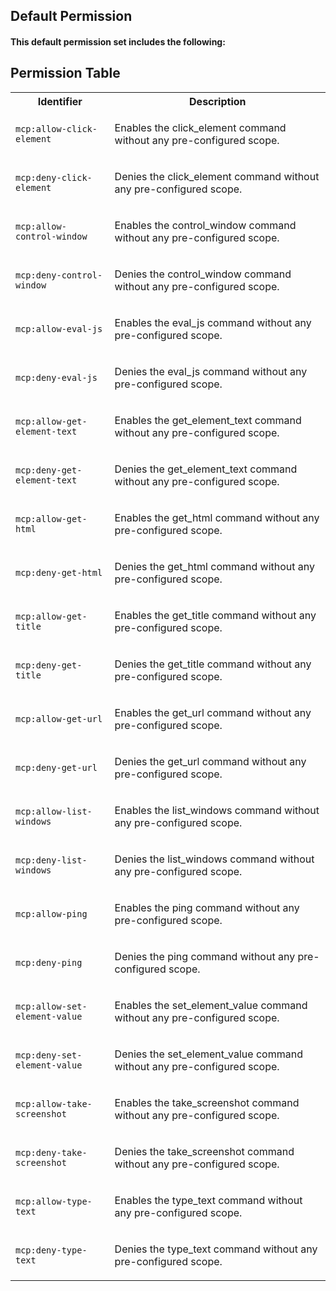 ## Default Permission



#### This default permission set includes the following:


## Permission Table

<table>
<tr>
<th>Identifier</th>
<th>Description</th>
</tr>


<tr>
<td>

`mcp:allow-click-element`

</td>
<td>

Enables the click_element command without any pre-configured scope.

</td>
</tr>

<tr>
<td>

`mcp:deny-click-element`

</td>
<td>

Denies the click_element command without any pre-configured scope.

</td>
</tr>

<tr>
<td>

`mcp:allow-control-window`

</td>
<td>

Enables the control_window command without any pre-configured scope.

</td>
</tr>

<tr>
<td>

`mcp:deny-control-window`

</td>
<td>

Denies the control_window command without any pre-configured scope.

</td>
</tr>

<tr>
<td>

`mcp:allow-eval-js`

</td>
<td>

Enables the eval_js command without any pre-configured scope.

</td>
</tr>

<tr>
<td>

`mcp:deny-eval-js`

</td>
<td>

Denies the eval_js command without any pre-configured scope.

</td>
</tr>

<tr>
<td>

`mcp:allow-get-element-text`

</td>
<td>

Enables the get_element_text command without any pre-configured scope.

</td>
</tr>

<tr>
<td>

`mcp:deny-get-element-text`

</td>
<td>

Denies the get_element_text command without any pre-configured scope.

</td>
</tr>

<tr>
<td>

`mcp:allow-get-html`

</td>
<td>

Enables the get_html command without any pre-configured scope.

</td>
</tr>

<tr>
<td>

`mcp:deny-get-html`

</td>
<td>

Denies the get_html command without any pre-configured scope.

</td>
</tr>

<tr>
<td>

`mcp:allow-get-title`

</td>
<td>

Enables the get_title command without any pre-configured scope.

</td>
</tr>

<tr>
<td>

`mcp:deny-get-title`

</td>
<td>

Denies the get_title command without any pre-configured scope.

</td>
</tr>

<tr>
<td>

`mcp:allow-get-url`

</td>
<td>

Enables the get_url command without any pre-configured scope.

</td>
</tr>

<tr>
<td>

`mcp:deny-get-url`

</td>
<td>

Denies the get_url command without any pre-configured scope.

</td>
</tr>

<tr>
<td>

`mcp:allow-list-windows`

</td>
<td>

Enables the list_windows command without any pre-configured scope.

</td>
</tr>

<tr>
<td>

`mcp:deny-list-windows`

</td>
<td>

Denies the list_windows command without any pre-configured scope.

</td>
</tr>

<tr>
<td>

`mcp:allow-ping`

</td>
<td>

Enables the ping command without any pre-configured scope.

</td>
</tr>

<tr>
<td>

`mcp:deny-ping`

</td>
<td>

Denies the ping command without any pre-configured scope.

</td>
</tr>

<tr>
<td>

`mcp:allow-set-element-value`

</td>
<td>

Enables the set_element_value command without any pre-configured scope.

</td>
</tr>

<tr>
<td>

`mcp:deny-set-element-value`

</td>
<td>

Denies the set_element_value command without any pre-configured scope.

</td>
</tr>

<tr>
<td>

`mcp:allow-take-screenshot`

</td>
<td>

Enables the take_screenshot command without any pre-configured scope.

</td>
</tr>

<tr>
<td>

`mcp:deny-take-screenshot`

</td>
<td>

Denies the take_screenshot command without any pre-configured scope.

</td>
</tr>

<tr>
<td>

`mcp:allow-type-text`

</td>
<td>

Enables the type_text command without any pre-configured scope.

</td>
</tr>

<tr>
<td>

`mcp:deny-type-text`

</td>
<td>

Denies the type_text command without any pre-configured scope.

</td>
</tr>
</table>
